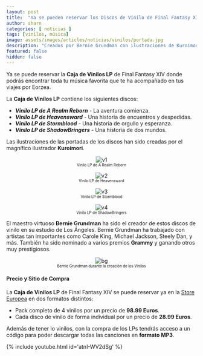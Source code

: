 ```yaml
---
layout: post
title:  "Ya se pueden reservar los Discos de Vinilo de Final Fantasy XIV"
author: sharn
categories: [ noticias ]
tags: [vinilos, música]
image: assets/images/articles/noticias/vinilos/portada.jpg
description: "Creados por Bernie Grundman con ilustraciones de Kuroimori"
featured: false
hidden: false
---
```

Ya se puede reservar la **Caja de Vinilos LP** de Final Fantasy XIV donde podrás encontrar toda tu música favorita que te ha acompañado en tus viajes por Eorzea.

La **Caja de Vinilos LP** contiene los siguientes discos:

* ***Vinilo LP de A Realm Reborn*** - La aventura comienza.
* ***Vinilo LP de Heavensward*** - Una historia de encuentros y despedidas.
* ***Vinilo LP de Stormblood*** - Una historia de orgullo y esperanza.
* ***Vinilo LP de ShadowBringers*** - Una historia de dos mundos.

Las ilustraciones de las portadas de los discos han sido creadas por el magnífico ilustrador **Kuroimori**.

<div class="container">
  <div class="row">
    <div class="col-xl"><p align="center">
        <img src="{{ site.baseurl }}/assets/images/articles/noticias/vinilos/v1.jpg" alt="v1">
        <br/>
        <sub><sup>Vinilo LP de A Realm Reborn</sup></sub></p>
    </div>
    <div class="col-xl"><p align="center">
        <img src="{{ site.baseurl }}/assets/images/articles/noticias/vinilos/v2.jpg" alt="v2">
        <br/>
        <sub><sup>Vinilo LP de Heavensward</sup></sub></p>
    </div>
  </div>
</div>
<div class="container">
  <div class="row">
    <div class="col-xl"><p align="center">
        <img src="{{ site.baseurl }}/assets/images/articles/noticias/vinilos/v3.jpg" alt="v3">
        <br/>
        <sub><sup>Vinilo LP de Stormblood</sup></sub></p>
    </div>
    <div class="col-xl"><p align="center">
        <img src="{{ site.baseurl }}/assets/images/articles/noticias/vinilos/v4.jpg" alt="v4">
        <br/>
        <sub><sup>Vinilo LP de ShadowBringers</sup></sub></p>
    </div>
  </div>
</div>

El maestro virtuoso **Bernie Grundman** ha sido el creador de estos discos de vinilo en su estudio de Los Ángeles. Bernie Grundman ha trabajado con artistas tan importantes como Carole King, Michael Jackson, Steely Dan, y más. También ha sido nominado a varios premios **Grammy** y ganando otros muy prestigiosos.

<p align="center"><img src="{{ site.baseurl }}/assets/images/articles/noticias/vinilos/bg.jpg" alt="bg"/>
<br/>
<sub><sup>Bernie Grundman durante la creación de los Vinilos</sup></sub></p>

#### Precio y Sitio de Compra

La **Caja de Vinilos LP** de Final Fantasy XIV se puede reservar ya en la <a href="https://store.eu.square-enix-games.com/es_EU/product/639581/final-fantasy-xiv-vinyl-lp-box" target="_blank">Store Europea</a> en dos formatos distintos:

* Pack completo de 4 vinilos por un precio de **98.99 Euros**.
* Cada disco de vinilo de forma individual por un precio de **28.99 Euros**.

Además de tener lo vinilos, con la compra de los LPs tendrás acceso a un código para poder descargar todas las canciones en **formato MP3**.

{% include youtube.html id='atnI-WV2dSg' %}